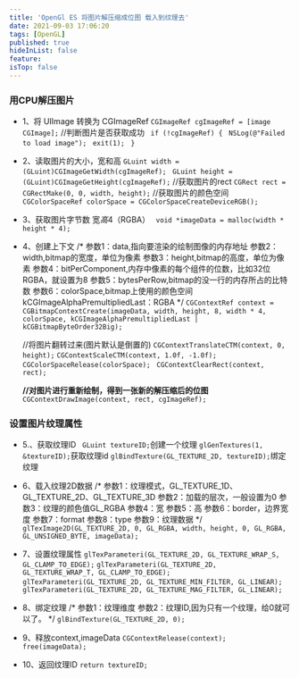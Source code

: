 ```yaml
---
title: 'OpenGl ES 将图片解压缩成位图 载入到纹理去'
date: 2021-09-03 17:06:20
tags: [OpenGL]
published: true
hideInList: false
feature: 
isTop: false
---
```

 ### 用CPU解压图片
 + 1、将 UIImage 转换为 CGImageRef
    `CGImageRef cgImageRef = [image CGImage];`
   //判断图片是否获取成功
   ` if (!cgImageRef) {`
       ` NSLog(@"Failed to load image");`
       ` exit(1);`
   ` }`
 + 2、读取图片的大小，宽和高
    `GLuint width = (GLuint)CGImageGetWidth(cgImageRef);`
   ` GLuint height = (GLuint)CGImageGetHeight(cgImageRef);`
    //获取图片的rect
    `CGRect rect = CGRectMake(0, 0, width, height);`
    //获取图片的颜色空间
   ` CGColorSpaceRef colorSpace = CGColorSpaceCreateDeviceRGB();`
+ 3、获取图片字节数 宽*高*4（RGBA）
   ` void *imageData = malloc(width * height * 4);`
+ 4、创建上下文
    /*
     参数1：data,指向要渲染的绘制图像的内存地址
     参数2：width,bitmap的宽度，单位为像素
     参数3：height,bitmap的高度，单位为像素
     参数4：bitPerComponent,内存中像素的每个组件的位数，比如32位RGBA，就设置为8
     参数5：bytesPerRow,bitmap的没一行的内存所占的比特数
     参数6：colorSpace,bitmap上使用的颜色空间  kCGImageAlphaPremultipliedLast：RGBA
     */
    `CGContextRef context = CGBitmapContextCreate(imageData, width, height, 8, width * 4, colorSpace, kCGImageAlphaPremultipliedLast | kCGBitmapByteOrder32Big);`
    
    //将图片翻转过来(图片默认是倒置的)
    `CGContextTranslateCTM(context, 0, height);`
    `CGContextScaleCTM(context, 1.0f, -1.0f);`
    `CGColorSpaceRelease(colorSpace);`
   ` CGContextClearRect(context, rect);`
    
    **//对图片进行重新绘制，得到一张新的解压缩后的位图**
   ` CGContextDrawImage(context, rect, cgImageRef);`

 ### 设置图片纹理属性
  + 5.、获取纹理ID
   ` GLuint textureID;`创建一个纹理
    `glGenTextures(1, &textureID);`获取纹理id
    `glBindTexture(GL_TEXTURE_2D, textureID);`绑定纹理
 + 6、载入纹理2D数据
    /*
     参数1：纹理模式，GL_TEXTURE_1D、GL_TEXTURE_2D、GL_TEXTURE_3D
     参数2：加载的层次，一般设置为0
     参数3：纹理的颜色值GL_RGBA
     参数4：宽
     参数5：高
     参数6：border，边界宽度
     参数7：format
     参数8：type
     参数9：纹理数据
     */
    `glTexImage2D(GL_TEXTURE_2D, 0, GL_RGBA, width, height, 0, GL_RGBA, GL_UNSIGNED_BYTE, imageData);`
+ 7、设置纹理属性
    `glTexParameteri(GL_TEXTURE_2D, GL_TEXTURE_WRAP_S, GL_CLAMP_TO_EDGE);`
`glTexParameteri(GL_TEXTURE_2D, GL_TEXTURE_WRAP_T, GL_CLAMP_TO_EDGE);`
    `glTexParameteri(GL_TEXTURE_2D, GL_TEXTURE_MIN_FILTER, GL_LINEAR);`
   ` glTexParameteri(GL_TEXTURE_2D, GL_TEXTURE_MAG_FILTER, GL_LINEAR);`
+ 8、绑定纹理
    /*
     参数1：纹理维度
     参数2：纹理ID,因为只有一个纹理，给0就可以了。
     */
    `glBindTexture(GL_TEXTURE_2D, 0);`
    
+ 9、释放context,imageData
    `CGContextRelease(context);`
    `free(imageData);`
    
 + 10、返回纹理ID
    `return textureID;`

